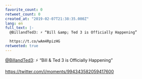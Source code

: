 ```yaml
---
favorite_count: 0
retweet_count: 0
created_at: "2019-02-07T21:38:35.000Z"
lang: en
full_text: |-
  @BillandTed3: ⚡️ “Bill &amp; Ted 3 is Officially Happening”

  https://t.co/wAm4RpizHG
retweeted: true
---
```


[@BillandTed3](https://twitter.com/BillandTed3): ⚡️ “Bill &amp; Ted 3 is
Officially Happening”

<https://twitter.com/i/moments/994343582059417600>
